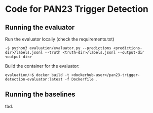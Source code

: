 # Code for PAN23 Trigger Detection

## Running the evaluator

Run the evaluator locally (check the requirements.txt)

	~$ python3 evaluation/evaluator.py --predictions <predictions-dir>/labels.jsonl --truth <truth-dir>/labels.jsonl --output-dir <output-dir>

<!-- Run command for tira: 
	python3 evaluator.py --output-format protobuf --predictions $inputRun/labels.jsonl --truth $inputDataset/labels.jsonl --output-dir ${outputDir}
-->

Build the container for the evaluator:

    evaluation/~$ docker build -t <dockerhub-user>/pan23-trigger-detection-evaluator:latest -f Dockerfile .

## Running the baselines

tbd. 
